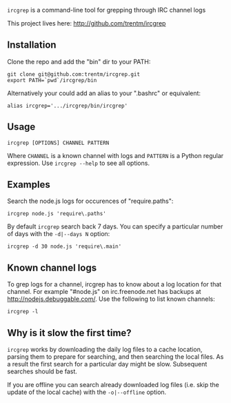 `ircgrep` is a command-line tool for grepping through IRC channel logs

This project lives here: <http://github.com/trentm/ircgrep>


## Installation

Clone the repo and add the "bin" dir to your PATH:

    git clone git@github.com:trentm/ircgrep.git
    export PATH=`pwd`/ircgrep/bin

Alternatively your could add an alias to your ".bashrc" or equivalent:

    alias ircgrep='.../ircgrep/bin/ircgrep'


## Usage

    ircgrep [OPTIONS] CHANNEL PATTERN

Where `CHANNEL` is a known channel with logs and `PATTERN` is a Python regular expression. Use `ircgrep --help` to see all options.


## Examples

Search the node.js logs for occurences of "require.paths":

    ircgrep node.js 'require\.paths'

By default `ircgrep` search back 7 days. You can specify a particular number of days with the `-d|--days N` option:

    ircgrep -d 30 node.js 'require\.main'


## Known channel logs

To grep logs for a channel, ircgrep has to know about a log location for that channel.  For example "#node.js" on irc.freenode.net has backups at <http://nodejs.debuggable.com/>.  Use the following to list known channels:

    ircgrep -l


## Why is it slow the first time?

`ircgrep` works by downloading the daily log files to a cache location, parsing them to prepare for searching, and then searching the local files. As a result the first search for a particular day might be slow. Subsequent searches should be fast.

If you are offline you can search already downloaded log files (i.e. skip the update of the local cache) with the `-o|--offline` option.

